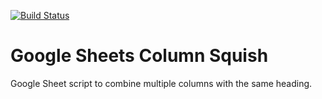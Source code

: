 [![Build Status](https://travis-ci.org/dp-lewis/colsquish.svg?branch=master)](https://travis-ci.org/dp-lewis/colsquish)

# Google Sheets Column Squish

Google Sheet script to combine multiple columns with the same heading.

